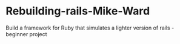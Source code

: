 # Rebuilding-rails-Mike-Ward
Build a framework for Ruby that simulates a lighter version of rails - beginner project
